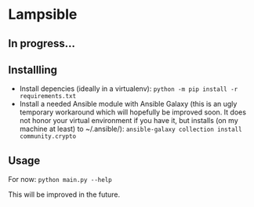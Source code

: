 # Lampsible

## In progress...

## Installling

* Install depencies (ideally in a virtualenv): `python -m pip install -r requirements.txt`
* Install a needed Ansible module with Ansible Galaxy (this is an ugly temporary workaround which will hopefully be improved soon. It does not honor your virtual environment if you have it, but installs (on my machine at least) to ~/.ansible/): `ansible-galaxy collection install community.crypto`

## Usage

For now: `python main.py --help`  

This will be improved in the future.
